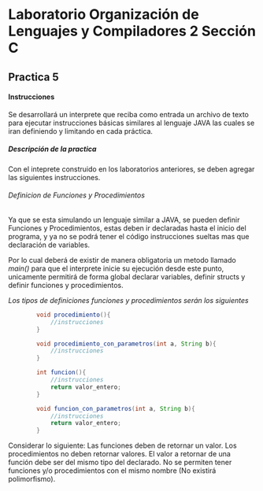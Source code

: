 # Laboratorio Organización de Lenguajes y Compiladores 2 Sección C
## Practica 5

#### Instrucciones 
Se desarrollará un interprete que reciba como entrada un archivo de texto para ejecutar instrucciones básicas similares al lenguaje JAVA las cuales se iran definiendo y limitando en cada práctica.

##### Descripción de la practica
Con el inteprete construido en los laboratorios anteriores, se deben agregar las siguientes instrucciones.

###### Definicion de Funciones y Procedimientos

Ya que se esta simulando un lenguaje similar a JAVA, se pueden definir Funciones y Procedimientos, estas deben ir declaradas hasta el inicio del programa, y ya no se podrá tener el código instrucciones sueltas mas que declaración de variables.

Por lo cual deberá de existir de manera obligatoria un metodo llamado *main()* para que el interprete inicie su ejecución desde este punto, unicamente permitirá de forma global declarar variables, definir structs y definir funciones y procedimientos.

_Los tipos de definiciones funciones y procedimientos serán los siguientes_

``` java 
        void procedimiento(){
            //instrucciones
        }

        void procedimiento_con_parametros(int a, String b){
            //instrucciones
        }

        int funcion(){
            //instrucciones
            return valor_entero;
        }

        void funcion_con_parametros(int a, String b){
            //instrucciones
            return valor_entero;
        }
```

Considerar lo siguiente:
        Las funciones deben de retornar un valor.
        Los procedimientos no deben retornar valores.
        El valor a retornar de una función debe ser del mismo tipo del declarado.
        No se permiten tener funciones y/o procedimientos con el mismo nombre (No existirá polimorfismo).
